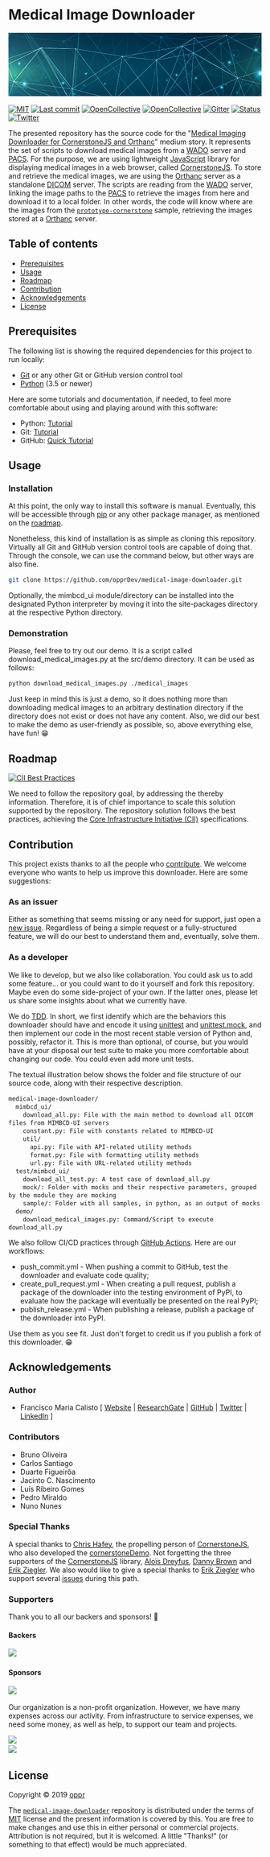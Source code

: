 # Medical Image Downloader

<img src="https://github.com/mida-project/meta/blob/master/banners/dataset-samples_1000x250.png?raw=true" />

[![MIT](https://flat.badgen.net/github/license/opprDev/medical-image-downloader)](https://github.com/opprDev/medical-image-downloader/blob/master/LICENSE)
[![Last commit](https://img.shields.io/github/last-commit/opprDev/medical-image-downloader?style=flat-square)](https://github.com/opprDev/medical-image-downloader/commits/master)
[![OpenCollective](https://opencollective.com/oppr/backers/badge.svg?style=flat-square)](#backers)
[![OpenCollective](https://opencollective.com/oppr/sponsors/badge.svg?style=flat-square)](#sponsors)
[![Gitter](https://img.shields.io/gitter/room/gitterHQ/gitter.svg?style=flat-square)](https://gitter.im/opprTeam)
[![Status](https://flat.badgen.net/github/status/opprDev/medical-image-downloader)](https://circleci.com/gh/opprDev/medical-image-downloader)
[![Twitter](https://flat.badgen.net/twitter/follow/opprGroup)](https://twitter.com/opprGroup)

The presented repository has the source code for the "[Medical Imaging Downloader for CornerstoneJS and Orthanc](https://medium.com/oppr/medical-imaging-downloader-for-cornerstonejs-and-orthanc-d08c3a508d9b)" medium story. It represents the set of scripts to download medical images from a [WADO](https://www.medicalconnections.co.uk/tags/WADO) server and [PACS](https://www.ncbi.nlm.nih.gov/pmc/articles/PMC1718393/). For the purpose, we are using lightweight [JavaScript](https://www.javascript.com/) library for displaying medical images in a web browser, called [CornerstoneJS](https://cornerstonejs.org/). To store and retrieve the medical images, we are using the [Orthanc](https://www.orthanc-server.com/) server as a standalone [DICOM](https://www.dicomlibrary.com/) server. The scripts are reading from the [WADO](https://www.medicalconnections.co.uk/tags/WADO) server, linking the image paths to the [PACS](https://www.ncbi.nlm.nih.gov/pmc/articles/PMC1718393/) to retrieve the images from here and download it to a local folder. In other words, the code will know where are the images from the [`prototype-cornerstone`](https://github.com/MIMBCD-UI/prototype-cornerstone/) sample, retrieving the images stored at a [Orthanc](https://www.orthanc-server.com/) server.

## Table of contents

* [Prerequisites](#Prerequisites)
* [Usage](#Usage)
* [Roadmap](#Roadmap)
* [Contribution](#Contribution)
* [Acknowledgements](#Acknowledgements)
* [License](#License)

## Prerequisites

The following list is showing the required dependencies for this project to run locally:

* [Git](https://git-scm.com/) or any other Git or GitHub version control tool
* [Python](https://www.python.org/) (3.5 or newer)

Here are some tutorials and documentation, if needed, to feel more comfortable about using and playing around with this software:

* Python: [Tutorial](https://docs.python.org/3/tutorial/index.html)
* Git: [Tutorial](https://git-scm.com/docs/gittutorial)
* GitHub: [Quick Tutorial](https://guides.github.com/activities/hello-world/)

## Usage

### Installation

At this point, the only way to install this software is manual. Eventually, this will be accessible through [pip](https://pypi.org/project/pip/) or any other package manager, as mentioned on the [roadmap](#Roadmap).

Nonetheless, this kind of installation is as simple as cloning this repository. Virtually all Git and GitHub version control tools are capable of doing that. Through the console, we can use the command below, but other ways are also fine.

```bash
git clone https://github.com/opprDev/medical-image-downloader.git
```

Optionally, the mimbcd_ui module/directory can be installed into the designated Python interpreter by moving it into the site-packages directory at the respective Python directory.

### Demonstration

Please, feel free to try out our demo. It is a script called download_medical_images.py at the src/demo directory. It can be used as follows:

```bash
python download_medical_images.py ./medical_images
```

Just keep in mind this is just a demo, so it does nothing more than downloading medical images to an arbitrary destination directory if the directory does not exist or does not have any content. Also, we did our best to make the demo as user-friendly as possible, so, above everything else, have fun! 😁

## Roadmap

[![CII Best Practices](https://bestpractices.coreinfrastructure.org/projects/3172/badge)](https://bestpractices.coreinfrastructure.org/projects/3172)

We need to follow the repository goal, by addressing the thereby information. Therefore, it is of chief importance to scale this solution supported by the repository. The repository solution follows the best practices, achieving the [Core Infrastructure Initiative (CII)](https://bestpractices.coreinfrastructure.org/en/projects/3172) specifications.

## Contribution

This project exists thanks to all the people who [contribute](CONTRIBUTING.md). We welcome everyone who wants to help us improve this downloader. Here are some suggestions:

### As an issuer

Either as something that seems missing or any need for support, just open a [new issue](https://github.com/opprDev/medical-image-downloader/issues/new). Regardless of being a simple request or a fully-structured feature, we will do our best to understand them and, eventually, solve them.

### As a developer

We like to develop, but we also like collaboration. You could ask us to add some feature... or you could want to do it yourself and fork this repository. Maybe even do some side-project of your own. If the latter ones, please let us share some insights about what we currently have.

We do [TDD](https://en.wikipedia.org/wiki/Test-driven_development). In short, we first identify which are the behaviors this downloader should have and encode it using [unittest](https://docs.python.org/3/library/unittest.html) and [unittest.mock](https://docs.python.org/3/library/unittest.mock.html), and then implement our code in the most recent stable version of Python and, possibly, refactor it. This is more than optional, of course, but you would have at your disposal our test suite to make you more comfortable about changing our code. You could even add more unit tests.

The textual illustration below shows the folder and file structure of our source code, along with their respective description.

```
medical-image-downloader/
  mimbcd_ui/
    download_all.py: File with the main method to download all DICOM files from MIMBCD-UI servers
    constant.py: File with constants related to MIMBCD-UI
    util/
      api.py: File with API-related utility methods
      format.py: File with formatting utility methods
      url.py: File with URL-related utility methods
  test/mimbcd_ui/
    download_all_test.py: A test case of download_all.py
    mock/: Folder with mocks and their respective parameters, grouped by the module they are mocking
    sample/: Folder with all samples, in python, as an output of mocks
  demo/
    download_medical_images.py: Command/Script to execute download_all.py
```

We also follow CI/CD practices through [GitHub Actions](https://github.com/features/actions). Here are our workflows:

* push_commit.yml - When pushing a commit to GitHub, test the downloader and evaluate code quality;
* create_pull_request.yml - When creating a pull request, publish a package of the downloader into the testing environment of PyPI, to evaluate how the package will eventually be presented on the real PyPI;
* publish_release.yml - When publishing a release, publish a package of the downloader into PyPI.

Use them as you see fit. Just don't forget to credit us if you publish a fork of this downloader. :grin:

## Acknowledgements

### Author

* Francisco Maria Calisto [ [Website](http://www.franciscocalisto.me/) | [ResearchGate](https://www.researchgate.net/profile/Francisco_Maria_Calisto) | [GitHub](https://github.com/FMCalisto) | [Twitter](https://twitter.com/FMCalisto) | [LinkedIn](https://www.linkedin.com/in/fmcalisto/) ]

### Contributors

* Bruno Oliveira
* Carlos Santiago
* Duarte Figueirôa
* Jacinto C. Nascimento
* Luís Ribeiro Gomes
* Pedro Miraldo
* Nuno Nunes

### Special Thanks

A special thanks to [Chris Hafey](https://www.linkedin.com/in/chafey/), the propelling person of [CornerstoneJS](https://cornerstonejs.org/), who also developed the [cornerstoneDemo](https://github.com/chafey/cornerstoneDemo). Not forgetting the three supporters of the [CornerstoneJS](https://cornerstonejs.org/) library, [Aloïs Dreyfus](https://www.linkedin.com/in/alois-dreyfus), [Danny Brown](http://dannyrb.com/) and [Erik Ziegler](https://www.npmjs.com/~swederik). We also would like to give a special thanks to [Erik Ziegler](https://www.npmjs.com/~swederik) who support several [issues](https://groups.google.com/forum/#!forum/cornerstone-platform) during this path.

### Supporters

Thank you to all our backers and sponsors! 🙏

#### Backers

<a href="https://opencollective.com/oppr/contribute/backer-11217/checkout" target="_blank">
<img src="https://opencollective.com/oppr/backers.svg">
</a>

#### Sponsors

<a href="https://opencollective.com/oppr/contribute/sponsor-11218/checkout" target="_blank">
<img src="https://opencollective.com/oppr/sponsors.svg">
</a>

Our organization is a non-profit organization. However, we have many expenses across our activity. From infrastructure to service expenses, we need some money, as well as help, to support our team and projects.

<a href="https://opencollective.com/oppr" target="_blank">
<img src="https://opencollective.com/oppr/tiers/donate.svg" width="160">
</a>

<br/>

<a href="https://www.patreon.com/oppr" target="_blank">
<img src="https://c5.patreon.com/external/logo/become_a_patron_button.png" width="160">
</a>

## License

Copyright &copy; 2019 [oppr](https://oppr.io)

The [`medical-image-downloader`](https://github.com/opprDev/medical-image-downloader) repository is distributed under the terms of [MIT](LICENSE) license and the present information is covered by this. You are free to make changes and use this in either personal or commercial projects. Attribution is not required, but it is welcomed. A little "Thanks!" (or something to that effect) would be much appreciated.
